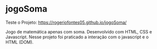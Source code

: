 # jogoSoma
Teste o Projeto: https://rogeriofontes05.github.io/jogoSoma/

Jogo de matemática apenas com soma. Desenvolvido com HTML, CSS e Javascript.
Nesse projeto foi praticado a interação com o javascript e o HTML (DOM).
